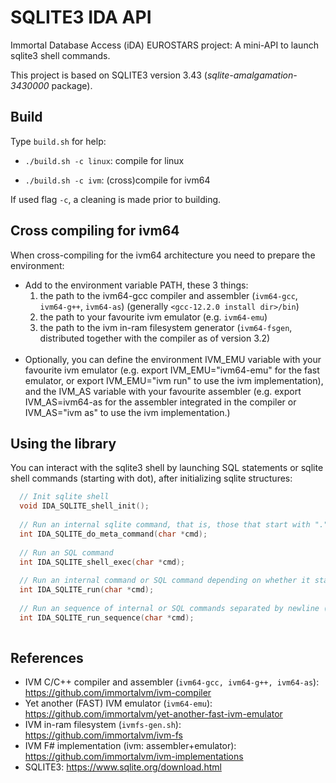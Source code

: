 # SQLITE3 IDA API 

Immortal Database Access (iDA) EUROSTARS project:
A mini-API to launch sqlite3 shell commands. 

This project is based on SQLITE3 version 3.43 (_sqlite-amalgamation-3430000_ package). 

## Build
Type ```build.sh``` for help:

* ```./build.sh -c linux```: compile for linux

* ```./build.sh -c ivm```: (cross)compile for ivm64

If used flag ```-c```, a cleaning is made prior to building.

## Cross compiling for ivm64

When cross-compiling for the ivm64 architecture you need to
prepare the environment:

* Add to the environment variable PATH, these 3 things:
  1. the path to the ivm64-gcc compiler and assembler (```ivm64-gcc```, ```ivm64-g++```, ```ivm64-as```) (generally ```<gcc-12.2.0 install dir>/bin```)
  1. the path to your favourite ivm emulator (e.g. ```ivm64-emu```)
  1. the path to the ivm in-ram filesystem generator (```ivm64-fsgen```, distributed together with the compiler as of version 3.2)
  <br/><br/>
* Optionally, you can define the environment IVM_EMU variable with your favourite
ivm emulator (e.g. export IVM_EMU="ivm64-emu" for the fast emulator, or export IVM_EMU="ivm run" to use the ivm implementation), and the IVM_AS variable with your favourite assembler (e.g. export IVM_AS=ivm64-as for the assembler integrated in the compiler or IVM_AS="ivm as" to use the ivm implementation.)

## Using the library
You can interact with the sqlite3 shell by launching SQL statements or sqlite shell commands
(starting with dot), after initializing sqlite structures:

```c
  // Init sqlite shell
  void IDA_SQLITE_shell_init();
  
  // Run an internal sqlite command, that is, those that start with "."
  int IDA_SQLITE_do_meta_command(char *cmd);
  
  // Run an SQL command
  int IDA_SQLITE_shell_exec(char *cmd);
  
  // Run an internal command or SQL command depending on whether it starts with "."
  int IDA_SQLITE_run(char *cmd);
  
  // Run an sequence of internal or SQL commands separated by newline ("\n") 
  int IDA_SQLITE_run_sequence(char *cmd);
  
```

## References 

* IVM C/C++ compiler and assembler (```ivm64-gcc, ivm64-g++, ivm64-as```): https://github.com/immortalvm/ivm-compiler
* Yet another (FAST) IVM emulator (```ivm64-emu```): https://github.com/immortalvm/yet-another-fast-ivm-emulator
* IVM in-ram filesystem (```ivmfs-gen.sh```): https://github.com/immortalvm/ivm-fs
* IVM F# implementation (ivm: assembler+emulator): https://github.com/immortalvm/ivm-implementations
* SQLITE3: https://www.sqlite.org/download.html


